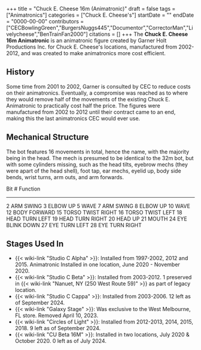 +++
title = "Chuck E. Cheese 16m (Animatronic)"
draft = false
tags = ["Animatronics"]
categories = ["Chuck E. Cheese's"]
startDate = ""
endDate = "0000-00-00"
contributors = ["CECBowlingGreen","BurgersNuggs445","Documentor","CorrectorMan","Livelycheese","BenTrainFan2000"]
citations = []
+++
The **Chuck E. Cheese 16m Animatronic** is an animatronic figure created by Garner Holt Productions Inc. for Chuck E. Cheese's locations, manufactured from 2002-2012, and was created to make animatronics more cost efficient.

## History

Some time from 2001 to 2002, Garner is consulted by CEC to reduce costs on their animatronics. Eventually, a compromise was reached as to where they would remove half of the movements of the existing Chuck E. Animatronic to practically cost half the price.
The figures were manufactured from 2002 to 2012 until their contract came to an end, making this the last animatronics CEC would ever use.

## Mechanical Structure

The bot features 16 movements in total, hence the name, with the majority being in the head. The mech is presumed to be identical to the 32m bot, but with some cylinders missing, such as the head tilts, eyebrow mechs (they were apart of the head shell), foot tap, ear mechs, eyelid up, body side bends, wrist turns, arm outs, and arm forwards.

  Bit #   Function
  -------- -------------------
  2        ARM SWING
  3        ELBOW UP
  5        WAVE
  7        ARM SWING
  8        ELBOW UP
  10       WAVE
  12       BODY FORWARD
  15       TORSO TWIST RIGHT
  16       TORSO TWIST LEFT
  18       HEAD TURN LEFT
  19       HEAD TURN RIGHT
  20       HEAD UP
  21       MOUTH
  24       EYE BLINK DOWN
  27       EYE TURN LEFT
  28       EYE TURN RIGHT

## Stages Used In

- {{< wiki-link "Studio C Alpha" >}}: Installed from 1997-2002, 2012 and 2015. Animatronic Installed in one location, June 2020 - November 2020.
- {{< wiki-link "Studio C Beta" >}}: Installed from 2003-2012. 1 preserved in {{< wiki-link "Nanuet, NY (250 West Route 59)" >}} as part of legacy location.
- {{< wiki-link "Studio C Cappa" >}}: Installed from 2003-2006. 12 left as of September 2024.
- {{< wiki-link "Galaxy Stage" >}}: Was exclusive to the West Melbourne, FL store. Removed April 10, 2023.
- {{< wiki-link "Circles of Light" >}}: Installed from 2012-2013, 2014, 2015, 2018. 9 left as of September 2024.
- {{< wiki-link "CU Beta 16M" >}}: Installed in two locations, July 2020 & October 2020. 0 left as of July 2024.
